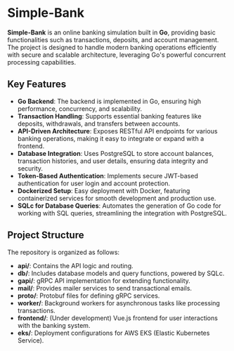 # Simple-Bank

**Simple-Bank** is an online banking simulation built in **Go**, providing basic functionalities such as transactions, deposits, and account management. The project is designed to handle modern banking operations efficiently with secure and scalable architecture, leveraging Go's powerful concurrent processing capabilities.

## Key Features
- **Go Backend**: The backend is implemented in Go, ensuring high performance, concurrency, and scalability.
- **Transaction Handling**: Supports essential banking features like deposits, withdrawals, and transfers between accounts.
- **API-Driven Architecture**: Exposes RESTful API endpoints for various banking operations, making it easy to integrate or expand with a frontend.
- **Database Integration**: Uses PostgreSQL to store account balances, transaction histories, and user details, ensuring data integrity and security.
- **Token-Based Authentication**: Implements secure JWT-based authentication for user login and account protection.
- **Dockerized Setup**: Easy deployment with Docker, featuring containerized services for smooth development and production use.
- **SQLc for Database Queries**: Automates the generation of Go code for working with SQL queries, streamlining the integration with PostgreSQL.

## Project Structure

The repository is organized as follows:
- **api/**: Contains the API logic and routing.
- **db/**: Includes database models and query functions, powered by SQLc.
- **gapi/**: gRPC API implementation for extending functionality.
- **mail/**: Provides mailer services to send transactional emails.
- **proto/**: Protobuf files for defining gRPC services.
- **worker/**: Background workers for asynchronous tasks like processing transactions.
- **frontend/**: (Under development) Vue.js frontend for user interactions with the banking system.
- **eks/**: Deployment configurations for AWS EKS (Elastic Kubernetes Service).

